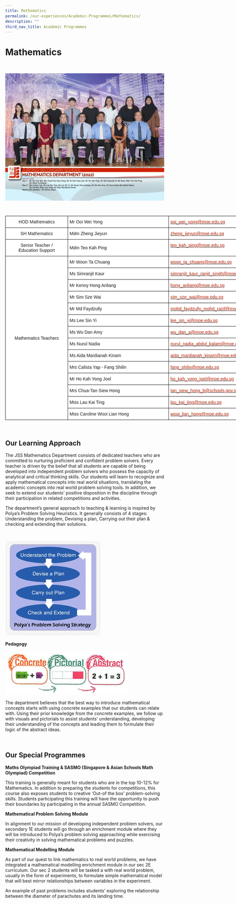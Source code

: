 ```yaml
---
title: Mathematics
permalink: /our-experiences/Academic-Programmes/Mathematics/
description: ""
third_nav_title: Academic Programmes
---
```

# Mathematics 
<br>

![](/images/js_Mathematics%20Department.jpg)

<br>
<style type="text/css">
.tg  {border-collapse:collapse;border-spacing:0;}
.tg td{border-color:black;border-style:solid;border-width:1px;font-family:Arial, sans-serif;font-size:14px;
  overflow:hidden;padding:10px 5px;word-break:normal;}
.tg th{border-color:black;border-style:solid;border-width:1px;font-family:Arial, sans-serif;font-size:14px;
  font-weight:normal;overflow:hidden;padding:10px 5px;word-break:normal;}
.tg .tg-f4yw{background-color:#FFF;text-align:center;vertical-align:middle}
.tg .tg-zr06{background-color:#FFF;text-align:left;vertical-align:middle}
.tg .tg-lm8h{background-color:#FFF;color:#B21D00;text-align:left;vertical-align:top}
</style>
<table class="tg" style="undefined;table-layout: fixed; width: 1368px">
<colgroup>
<col style="width: 198px">
<col style="width: 320px">
<col style="width: 320px">
</colgroup>
<thead>
  <tr>
    <th class="tg-f4yw">HOD Mathematics<br></th>
    <th class="tg-zr06">Mr Ooi Wei Yong<br></th>
    <th class="tg-lm8h"><a href="mailto:ooi_wei_yong@moe.edu.sg"><span style="text-decoration:none;color:#B21D00">ooi_wei_yong@moe.edu.sg</span></a><br></th>
  </tr>
</thead>
<tbody>
  <tr>
    <td class="tg-f4yw">SH Mathematics<br></td>
    <td class="tg-zr06">Mdm Zheng Jieyun<br></td>
    <td class="tg-lm8h"><a href="mailto:zheng_jieyun@moe.edu.sg"><span style="text-decoration:none;color:#B21D00">zheng_jieyun@moe.edu.sg</span></a><br></td>
  </tr>
  <tr>
    <td class="tg-f4yw">Senior Teacher /<br>Education Support<br></td>
    <td class="tg-zr06">Mdm Teo Kah Ping<br></td>
    <td class="tg-lm8h"><a href="mailto:teo_kah_ping@moe.edu.sg"><span style="text-decoration:none;color:#B21D00">teo_kah_ping@moe.edu.sg</span></a><br></td>
  </tr>
  <tr>
    <td class="tg-f4yw" rowspan="14">Mathematics Teachers<br></td>
    <td class="tg-zr06">Mr Woon Ta Chuang<br></td>
    <td class="tg-lm8h"><a href="mailto:woon_ta_chuang@moe.edu.sg"><span style="text-decoration:none;color:#B21D00">woon_ta_chuang@moe.edu.sg</span></a><br></td>
  </tr>
  <tr>
    <td class="tg-zr06">Ms Simranjit Kaur<br></td>
    <td class="tg-lm8h"><a href="mailto:simranjit_kaur_ranjit_singh@moe.edu.sg"><span style="text-decoration:none;color:#B21D00">simranjit_kaur_ranjit_singh@moe.edu.sg</span></a><br></td>
  </tr>
  <tr>
    <td class="tg-zr06">Mr Kenny Hong Anliang<br></td>
    <td class="tg-lm8h"><a href="mailto:hong_anliang@moe.edu.sg"><span style="text-decoration:none;color:#B21D00">hong_anliang@moe.edu.sg</span></a><br></td>
  </tr>
  <tr>
    <td class="tg-zr06">Mr Sim Sze Wai<br></td>
    <td class="tg-lm8h"><a href="mailto:sim_sze_wai@moe.edu.sg"><span style="text-decoration:none;color:#B21D00">sim_sze_wai@moe.edu.sg</span></a><br></td>
  </tr>
  <tr>
    <td class="tg-zr06">Mr Md Faydzully<br></td>
    <td class="tg-lm8h"><a href="mailto:mohd_faydzully_mohd_razif@moe.edu.sg"><span style="text-decoration:none;color:#B21D00">mohd_faydzully_mohd_razif@moe.edu.sg</span></a><br></td>
  </tr>
  <tr>
    <td class="tg-zr06">Ms Lee Sin Yi<br></td>
    <td class="tg-lm8h"><a href="mailto:lee_sin_yi@moe.edu.sg"><span style="text-decoration:none;color:#B21D00">lee_sin_yi@moe.edu.sg</span></a><br></td>
  </tr>
  <tr>
    <td class="tg-zr06">Ms Wu Dan Amy<br></td>
    <td class="tg-lm8h"><a href="mailto:wu_dan_a@moe.edu.sg"><span style="text-decoration:none;color:#B21D00">wu_dan_a@moe.edu.sg</span></a><br></td>
  </tr>
  <tr>
    <td class="tg-zr06">Ms Nurul Nadia<br></td>
    <td class="tg-lm8h"><a href="mailto:nurul_nadia_abdul_kalam@moe.edu.sg"><span style="text-decoration:none;color:#B21D00">nurul_nadia_abdul_kalam@moe.edu.sg</span></a><br></td>
  </tr>
  <tr>
    <td class="tg-zr06">Ms Aida Mardianah Kinam<br></td>
    <td class="tg-lm8h"><a href="mailto:aida_mardianah_kinam@moe.edu.sg"><span style="text-decoration:none;color:#B21D00">aida_mardianah_kinam@moe.edu.sg</span></a><br></td>
  </tr>
  <tr>
    <td class="tg-zr06">Mrs Calista Yap - Fang Shilin<br></td>
    <td class="tg-lm8h"><a href="mailto:fang_shilin@moe.edu.sg"><span style="text-decoration:none;color:#B21D00">fang_shilin@moe.edu.sg</span></a><br></td>
  </tr>
  <tr>
    <td class="tg-zr06">Mr Ho Kah Yong Joel</td>
    <td class="tg-lm8h"><a href="mailto:ho_kah_yong_joel@moe.edu.sg"><span style="text-decoration:none;color:#B21D00">ho_kah_yong_joel@moe.edu.sg</span></a></td>
  </tr>
  <tr>
    <td class="tg-zr06">Mrs Chua-Tan Siew Hong</td>
    <td class="tg-lm8h"><a href="mailto:tan_siew_hong_b@schools.gov.sg"><span style="text-decoration:none;color:#B21D00">tan_siew_hong_b@schools.gov.sg</span></a></td>
  </tr>
  <tr>
    <td class="tg-zr06">Miss Lau Kai Ting</td>
    <td class="tg-lm8h"><a href="mailto:lau_kai_ting@moe.edu.sg"><span style="text-decoration:none;color:#B21D00">lau_kai_ting@moe.edu.sg</span></a></td>
  </tr>
  <tr>
    <td class="tg-zr06">Miss Caroline Wooi Lian Hong<br></td>
    <td class="tg-lm8h"><a href="mailto:wooi_lian_hong@moe.edu.sg"><span style="text-decoration:none;color:#B21D00">wooi_lian_hong@moe.edu.sg</span></a></td>
  </tr>
</tbody>
</table>

<br>

## Our Learning Approach

The JSS Mathematics Department consists of dedicated teachers who are committed to nurturing proficient and confident problem solvers. Every teacher is driven by the belief that all students are capable of being developed into independent problem solvers who possess the capacity of analytical and critical thinking skills. Our students will learn to recognize and apply mathematical concepts into real world situations, translating the academic concepts into real world problem solving tools. In addition, we seek to extend our students’ positive disposition in the discipline through their participation in related competitions and activities.

  

The department’s general approach to teaching & learning is inspired by Polya’s Problem Solving Heuristics. It generally consists of 4 stages: Understanding the problem, Devising a plan, Carrying out their plan & checking and extending their solutions.

<br>

![](/images/JS_11%20Math.jpg)

<b>Pedagogy</b>

![](/images/JS_12%20Math.jpg)

The department believes that the best way to introduce mathematical concepts starts with using concrete examples that our students can relate with. Using their prior knowledge from the concrete examples, we follow up with visuals and pictorials to assist students’ understanding, developing their understanding of the concepts and leading them to formulate their logic of the abstract ideas.

<br>

## Our Special Programmes


**Maths Olympiad Training & SASMO (Singapore & Asian Schools Math Olympiad) Competition**

  

This training is generally meant for students who are in the top 10-12% for Mathematics. In addition to preparing the students for competitions, this course also exposes students to creative ‘Out-of the box’ problem-solving skills. Students participating this training will have the opportunity to push their boundaries by participating in the annual SASMO Competition.

  

**Mathematical Problem Solving Module**

  

In alignment to our mission of developing independent problem solvers, our secondary 1E students will go through an enrichment module where they will be introduced to Polya’s problem solving approaching while exercising their creativity in solving mathematical problems and puzzles.

  

**Mathematical Modelling Module**

  

As part of our quest to link mathematics to real world problems, we have integrated a mathematical modelling enrichment module in our sec 2E curriculum. Our sec 2 students will be tasked a with real world problem, usually in the form of experiments, to formulate simple mathematical model that will best mirror relationships between variables in the experiment.

  

An example of past problems includes students’ exploring the relationship between the diameter of parachutes and its landing time.